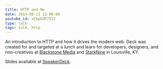 ```yaml
---
title: HTTP and Me
date: 2014-08-11 12:00:00
youtube_id: uCkptOF75II
type: talk
tags: talk, http
---
```


An introduction to HTTP and how it drives the modern web. Deck was created for and targeted at a lunch and learn for developers, designers, and non-creatives at [Blackstone Media](http://www.blackstonemedia.com/) and [StarkNine](http://www.starknine.com/) in Louisville, KY.

<!--more-->

Slides available at [SpeakerDeck](https://speakerdeck.com/slogsdon/http-and-me).
